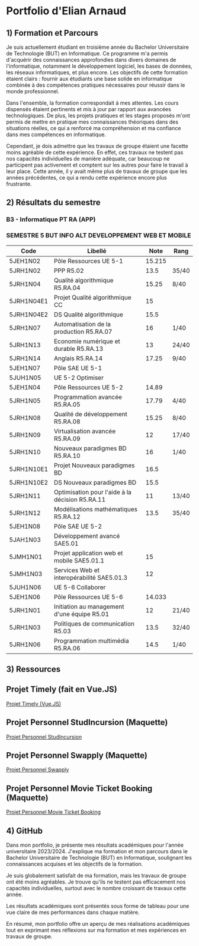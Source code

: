 # Portfolio d'Elian Arnaud

## 1) Formation et Parcours

Je suis actuellement étudiant en troisième année du Bachelor Universitaire de Technologie (BUT) en Informatique. Ce programme m'a permis d'acquérir des connaissances approfondies dans divers domaines de l'informatique, notamment le développement logiciel, les bases de données, les réseaux informatiques, et plus encore. Les objectifs de cette formation étaient clairs : fournir aux étudiants une base solide en informatique combinée à des compétences pratiques nécessaires pour réussir dans le monde professionnel.

Dans l'ensemble, la formation correspondait à mes attentes. Les cours dispensés étaient pertinents et mis à jour par rapport aux avancées technologiques. De plus, les projets pratiques et les stages proposés m'ont permis de mettre en pratique mes connaissances théoriques dans des situations réelles, ce qui a renforcé ma compréhension et ma confiance dans mes compétences en informatique.

Cependant, je dois admettre que les travaux de groupe étaient une facette moins agréable de cette expérience. En effet, ces travaux ne testent pas nos capacités individuelles de manière adéquate, car beaucoup ne participent pas activement et comptent sur les autres pour faire le travail à leur place. Cette année, il y avait même plus de travaux de groupe que les années précédentes, ce qui a rendu cette expérience encore plus frustrante.

## 2) Résultats du semestre

### B3 - Informatique PT RA (APP)

### SEMESTRE 5 BUT INFO ALT DEVELOPPEMENT WEB ET MOBILE

| Code      | Libellé                                        | Note | Rang |
|-----------|------------------------------------------------|------|------|
| 5JEH1N02  | Pôle Ressources UE 5-1                         | 15.215 | |
| 5JRH1N02  | PPP R5.02                                      | 13.5 | 35/40 |
| 5JRH1N04  | Qualité algorithmique R5.RA.04                 | 15.25 | 8/40 |
| 5JRH1N04E1| Projet Qualité algorithmique CC                | 15 | |
| 5JRH1N04E2| DS Qualité algorithmique                        | 15.5 | |
| 5JRH1N07  | Automatisation de la production R5.RA.07       | 16 | 1/40 |
| 5JRH1N13  | Economie numérique et durable R5.RA.13         | 13 | 24/40 |
| 5JRH1N14  | Anglais R5.RA.14                               | 17.25 | 9/40 |
| 5JEH1N07  | Pôle SAE UE 5-1                                | | |
| 5JUH1N05  | UE 5-2 Optimiser                               | | |
| 5JEH1N04  | Pôle Ressources UE 5-2                         | 14.89 | |
| 5JRH1N05  | Programmation avancée R5.RA.05                 | 17.79 | 4/40 |
| 5JRH1N08  | Qualité de développement R5.RA.08              | 15.25 | 8/40 |
| 5JRH1N09  | Virtualisation avancée R5.RA.09                | 12 | 17/40 |
| 5JRH1N10  | Nouveaux paradigmes BD R5.RA.10                | 16 | 1/40 |
| 5JRH1N10E1| Projet Nouveaux paradigmes BD                  | 16.5 | |
| 5JRH1N10E2| DS Nouveaux paradigmes BD                      | 15.5 | |
| 5JRH1N11  | Optimisation pour l'aide à la décision R5.RA.11| 11 | 13/40 |
| 5JRH1N12  | Modélisations mathématiques R5.RA.12           | 13.5 | 35/40 |
| 5JEH1N08  | Pôle SAE UE 5-2                                | | |
| 5JAH1N03  | Développement avancé SAE5.01                   | | |
| 5JMH1N01  | Projet application web et mobile SAE5.01.1     | 15 | |
| 5JMH1N03  | Services Web et interopérabilité SAE5.01.3    | 12 | |
| 5JUH1N06  | UE 5-6 Collaborer                              | | |
| 5JEH1N06  | Pôle Ressources UE 5-6                         | 14.033 | |
| 5JRH1N01  | Initiation au management d'une équipe R5.01    | 12 | 21/40 |
| 5JRH1N03  | Politiques de communication R5.03              | 13.5 | 32/40 |
| 5JRH1N06  | Programmation multimédia R5.RA.06              | 14.5 | 1/40 |

## 3) Ressources

## Projet Timely (fait en Vue.JS)
[Projet Timely (Vue.JS)](ressources/Timely.png)
## Projet Personnel StudIncursion (Maquette)
[Projet Personnel StudIncursion](ressources/StudIncursion.jpg)
## Projet Personnel Swapply (Maquette)
[Projet Personnel Swapply](ressources/Swapply.jpg)
## Projet Personnel Movie Ticket Booking (Maquette)
[Projet Personnel Movie Ticket Booking](ressources/Movie.jpg)

## 4) GitHub

Dans mon portfolio, je présente mes résultats académiques pour l'année universitaire 2023/2024. J'explique ma formation et mon parcours dans le Bachelor Universitaire de Technologie (BUT) en Informatique, soulignant les connaissances acquises et les objectifs de la formation.

Je suis globalement satisfait de ma formation, mais les travaux de groupe ont été moins agréables. Je trouve qu'ils ne testent pas efficacement nos capacités individuelles, surtout avec le nombre croissant de travaux cette année.

Les résultats académiques sont présentés sous forme de tableau pour une vue claire de mes performances dans chaque matière.

En résumé, mon portfolio offre un aperçu de mes réalisations académiques tout en exprimant mes réflexions sur ma formation et mes expériences en travaux de groupe.
